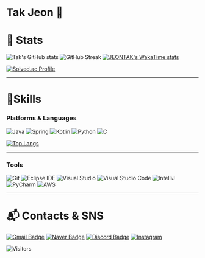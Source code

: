 # Tak Jeon 👋

# 🚩 Stats

![Tak's GitHub stats](https://github-readme-stats.vercel.app/api?username=JEONTAK&show_icons=true&theme=dracula&hide_border=true&card_width=500)
![GitHub Streak](https://github-readme-streak-stats.herokuapp.com/?user=JEONTAK&theme=dracula&hide_border=true)
[![JEONTAK's WakaTime stats](https://github-readme-stats.vercel.app/api/wakatime?username=JEONTAK&theme=dracula)](https://wakatime.com/@JEONTAK)



[![Solved.ac Profile](http://mazassumnida.wtf/api/v2/generate_badge?boj=tak980418&theme=dark)](https://solved.ac/tak980418/)

---

# 💪Skills
### Platforms & Languages
![Java](https://img.shields.io/badge/Java-007396.svg?&style=for-the-badge&logo=Java&logoColor=white)
![Spring](https://img.shields.io/badge/Spring-6DB33F.svg?&style=for-the-badge&logo=Spring&logoColor=white)
![Kotlin](https://img.shields.io/badge/kotlin-%237F52FF.svg?style=for-the-badge&logo=kotlin&logoColor=white)
![Python](https://img.shields.io/badge/Python-3776AB.svg?&style=for-the-badge&logo=Python&logoColor=white)
![C](https://img.shields.io/badge/C-00599C?style=for-the-badge&logo=c&logoColor=white)

[![Top Langs](https://github-readme-stats.vercel.app/api/top-langs/?username=JEONTAK&langs_count=8)](https://github.com/JEONTAK/github-readme-stats)

---

### Tools
![Git](https://img.shields.io/badge/Git-F05032.svg?&style=for-the-badge&logo=Git&logoColor=white)
![Eclipse IDE](https://img.shields.io/badge/Eclipse%20IDE-2C2255.svg?&style=for-the-badge&logo=Eclipse%20IDE&logoColor=white)
![Visual Studio](https://img.shields.io/badge/Visual_Studio-5C2D91?style=for-the-badge&logo=visual%20studio&logoColor=white)
![Visual Studio Code](https://img.shields.io/badge/Visual%20Studio%20Code-007ACC.svg?&style=for-the-badge&logo=Visual%20Studio%20Code&logoColor=white)
![IntelliJ](https://img.shields.io/badge/IntelliJ_IDEA-000000.svg?style=for-the-badge&logo=intellij-idea&logoColor=white)
![PyCharm](https://img.shields.io/badge/PyCharm-000000.svg?&style=for-the-badge&logo=PyCharm&logoColor=white)
![AWS](https://img.shields.io/badge/AWS-%23FF9900.svg?style=for-the-badge&logo=amazon-aws&logoColor=white)

---

# :mailbox_with_mail: Contacts & SNS
[![Gmail Badge](https://img.shields.io/badge/Gmail-d14836?style=flat-square&logo=Gmail&logoColor=white&link=mailto:tak980418@gmail.com)](mailto:tak9890418@gmail.com)
[![Naver Badge](https://img.shields.io/badge/Naver-03C75A?style=flat-square&logo=Naver&logoColor=white&link=mailto:tak980418@naver.com)](mailto:tak980418@naver.com)
[![Discord Badge](https://img.shields.io/badge/Discord-7289DA?style=flat-square&logo=discord&logoColor=white&&link=http://www.discord.com/users/328079019931336717)](http://www.discord.com/users/328079019931336717)
[![Instagram](https://img.shields.io/badge/Instagram-E4405F?style=flat-square&logo=instagram&logoColor=white&link=https://www.instagram.com/k4tnoej/)](https://www.instagram.com/k4tnoej/)

![Visitors](https://visitor-badge.laobi.icu/badge?page_id=JEONTAK.JEONTAK)
